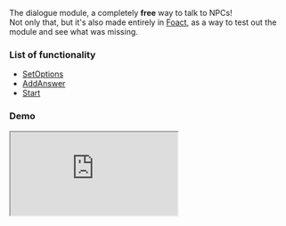 The dialogue module, a completely **free** way to talk to NPCs!  
Not only that, but it's also made entirely in [Foact](../Foact), as a way to test out the module and see what was missing.

### List of functionality
- [SetOptions](SetOptions)
- [AddAnswer](AddAnswer)
- [Start](Start)

### Demo
<iframe
    src="https://streamable.com/e/6hc6g6"
    allowfullscreen
    style={{
        width: "1000px",
        height: "560px",
        margin: "0px", 
        padding: "0px",
    }}
/>
